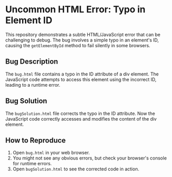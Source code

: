 # Uncommon HTML Error: Typo in Element ID

This repository demonstrates a subtle HTML/JavaScript error that can be challenging to debug. The bug involves a simple typo in an element's ID, causing the `getElementById` method to fail silently in some browsers.

## Bug Description

The `bug.html` file contains a typo in the ID attribute of a div element.  The JavaScript code attempts to access this element using the incorrect ID, leading to a runtime error.

## Bug Solution

The `bugSolution.html` file corrects the typo in the ID attribute. Now the JavaScript code correctly accesses and modifies the content of the div element.

## How to Reproduce

1. Open `bug.html` in your web browser.
2. You might not see any obvious errors, but check your browser's console for runtime errors.
3. Open `bugSolution.html` to see the corrected code in action.